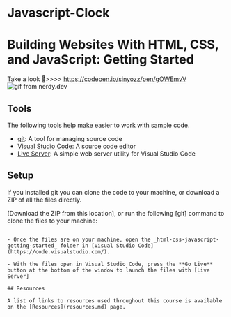 # Javascript-Clock

# Building Websites With HTML, CSS, and JavaScript: Getting Started
Take a look 👀>>>> https://codepen.io/sinyozz/pen/gOWEmvV
![gif from nerdy.dev](https://github.com/sinyozz/template_bug/blob/6a6196d5bda7885f4efa8cbf32f8588344c18881/reloj.PNG)

## Tools

The following tools help make easier to work with sample code.

- [git](https://git-scm.com/downloads): A tool for managing source code
- [Visual Studio Code](https://code.visualstudio.com/): A source code editor
- [Live Server](https://marketplace.visualstudio.com/items?itemName=ritwickdey.LiveServer): A simple web server utility for Visual Studio Code

## Setup

If you installed git you can clone the code to your machine, or download a ZIP of all the files directly.

[Download the ZIP from this location], or run the following [git] command to clone the files to your machine:


```

- Once the files are on your machine, open the _html-css-javascript-getting-started_ folder in [Visual Studio Code](https://code.visualstudio.com/).

- With the files open in Visual Studio Code, press the **Go Live** button at the bottom of the window to launch the files with [Live Server]

## Resources

A list of links to resources used throughout this course is available on the [Resources](resources.md) page.
